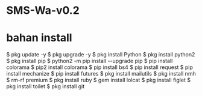 # SMS-Wa-v0.2

# bahan install

$ pkg update -y
$ pkg upgrade -y
$ pkg install Python
$ pkg install python2
$ pkg install pip
$ python2 -m pip install --upgrade pip
$ pip install colorama
$ pip2 install colorama 
$ pip install bs4
$ pip install request
$ pip install mechanize
$ pip install futures
$ pkg install mailutils
$ pkg install nmh
$ rm-rf premium 
$ pkg install ruby
$ gem install lolcat
$ pkg install figlet
$ pkg install toilet
$ pkg install git
